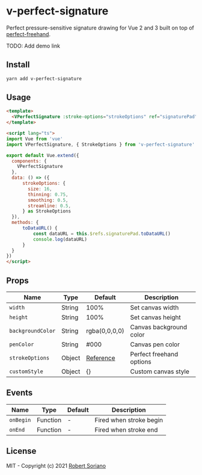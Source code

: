 # v-perfect-signature

Perfect pressure-sensitive signature drawing for Vue 2 and 3 built on top of [perfect-freehand](https://github.com/steveruizok/perfect-freehand).

TODO: Add demo link

## Install

```bash
yarn add v-perfect-signature
```

## Usage

```html
<template>
  <VPerfectSignature :stroke-options="strokeOptions" ref="signaturePad" />
</template>

<script lang="ts">
import Vue from 'vue'
import VPerfectSignature, { StrokeOptions } from 'v-perfect-signature'

export default Vue.extend({
  components: {
    VPerfectSignature
  },
  data: () => ({
      strokeOptions: {
        size: 16,
        thinning: 0.75,
        smoothing: 0.5,
        streamline: 0.5,
      } as StrokeOptions
  }),
  methods: {
      toDataURL() {
          const dataURL = this.$refs.signaturePad.toDataURL()
          console.log(dataURL)
      }
  }
})
</script>
```

## Props

Name | Type | Default | Description |
------ | ------ | ------ | ------ |
`width` | String | 100% | Set canvas width |
`height` | String | 100% | Set canvas height |
`backgroundColor` | String | rgba(0,0,0,0) | Canvas background color |
`penColor` | String | #000 | Canvas pen color |
`strokeOptions` | Object | [Reference](https://github.com/steveruizok/perfect-freehand#options) | Perfect freehand options  |
`customStyle` | Object | {} | Custom canvas style |

## Events

Name | Type | Default | Description |
------ | ------ | ------ | ------ |
`onBegin` | Function | - | Fired when stroke begin |
`onEnd` | Function | - | Fired when stroke end  |

## License
MIT - Copyright (c) 2021 [Robert Soriano](https://github.com/wobsoriano)